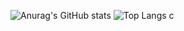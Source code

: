 ![Anurag's GitHub stats](https://github-readme-stats.vercel.app/api?username=YusukeTakahashi2001&show_icons=true&theme=radical)
![Top Langs](https://github-readme-stats.vercel.app/api/top-langs/?username=YusukeTakahashi2001&langs_count=7)
c
